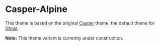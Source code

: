 # Casper-Alpine

This theme is based on the original [Casper](https://github.com/TryGhost/Casper) theme, the default theme for [Ghost](http://github.com/tryghost/ghost/).

**Note:** This theme variant is currently under construction.


